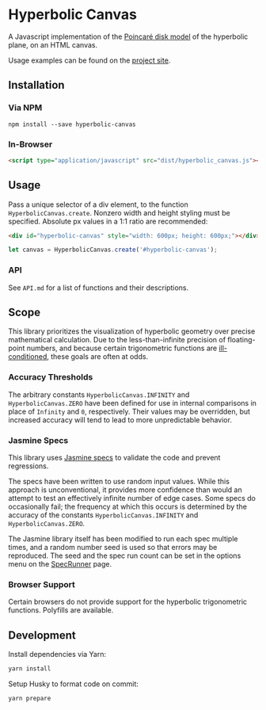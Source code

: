 # Hyperbolic Canvas

A Javascript implementation of the [Poincaré disk model](https://en.wikipedia.org/wiki/Poincar%C3%A9_disk_model) of the hyperbolic plane, on an HTML canvas.

Usage examples can be found on the [project site](https://ItsNickBarry.github.io/hyperbolic-canvas).

## Installation

### Via NPM

```
npm install --save hyperbolic-canvas
```

### In-Browser

```html
<script type="application/javascript" src="dist/hyperbolic_canvas.js"></script>
```

## Usage

Pass a unique selector of a div element, to the function `HyperbolicCanvas.create`. Nonzero width and height styling must be specified. Absolute px values in a 1:1 ratio are recommended:

```html
<div id="hyperbolic-canvas" style="width: 600px; height: 600px;"></div>
```

```javascript
let canvas = HyperbolicCanvas.create('#hyperbolic-canvas');
```

### API

See `API.md` for a list of functions and their descriptions.

## Scope

This library prioritizes the visualization of hyperbolic geometry over precise mathematical calculation. Due to the less-than-infinite precision of floating-point numbers, and because certain trigonometric functions are [ill-conditioned](https://en.wikipedia.org/wiki/Condition_number), these goals are often at odds.

### Accuracy Thresholds

The arbitrary constants `HyperbolicCanvas.INFINITY` and `HyperbolicCanvas.ZERO` have been defined for use in internal comparisons in place of `Infinity` and `0`, respectively. Their values may be overridden, but increased accuracy will tend to lead to more unpredictable behavior.

### Jasmine Specs

This library uses [Jasmine specs][jasmine] to validate the code and prevent regressions.

The specs have been written to use random input values. While this approach is unconventional, it provides more confidence than would an attempt to test an effectively infinite number of edge cases<!-- ha!  Get it? -->. Some specs do occasionally fail; the frequency at which this occurs is determined by the accuracy of the constants `HyperbolicCanvas.INFINITY` and `HyperbolicCanvas.ZERO`.

The Jasmine library itself has been modified to run each spec multiple times, and a random number seed is used so that errors may be reproduced. The seed and the spec run count can be set in the options menu on the [SpecRunner][jasmine] page.

[jasmine]: https://ItsNickBarry.github.io/hyperbolic-canvas/jasmine/SpecRunner.html

### Browser Support

Certain browsers do not provide support for the hyperbolic trigonometric functions. Polyfills are available.

## Development

Install dependencies via Yarn:

```bash
yarn install
```

Setup Husky to format code on commit:

```bash
yarn prepare
```
